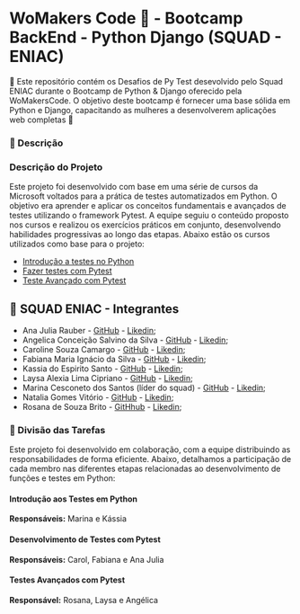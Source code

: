 # WoMakers Code 🦋 - Bootcamp BackEnd - Python Django (SQUAD - ENIAC)

🦋 Este repositório contém os Desafios de Py Test desevolvido pelo Squad ENIAC durante o Bootcamp de Python & Django oferecido pela WoMakersCode. O objetivo deste bootcamp é fornecer uma base sólida em Python e Django, capacitando as mulheres a desenvolverem aplicações web completas 🦋

### 📜 Descrição

### Descrição do Projeto

Este projeto foi desenvolvido com base em uma série de cursos da Microsoft voltados para a prática de testes automatizados em Python. O objetivo era aprender e aplicar os conceitos fundamentais e avançados de testes utilizando o framework Pytest. A equipe seguiu o conteúdo proposto nos cursos e realizou os exercícios práticos em conjunto, desenvolvendo habilidades progressivas ao longo das etapas. Abaixo estão os cursos utilizados como base para o projeto:

- [Introdução a testes no Python](https://learn.microsoft.com/pt-br/training/modules/python-get-started-testing/)
- [Fazer testes com Pytest](https://learn.microsoft.com/pt-br/training/modules/test-python-with-pytest/)
- [Teste Avançado com Pytest](https://learn.microsoft.com/pt-br/training/modules/python-advanced-pytest/)

## 👥 SQUAD ENIAC - Integrantes 

- Ana Julia Rauber - [GitHub](https://github.com/anajuliarauber) - [Likedin](https://www.linkedin.com/in/ana-julia-rauber/);
- Angelica Conceição Salvino da Silva - [GitHub](https://github.com/AngelicaSalvino) - [Likedin](https://www.linkedin.com/in/angelica-salvino/);
- Caroline Souza Camargo - [GitHub](https://github.com/Caroline-Camargo) - [Likedin](https://www.linkedin.com/in/caroline-souza-camargo-023b54164/);
- Fabiana Maria Ignácio da Silva - [GitHub](https://github.com/Ignacio-fabianamaria) - [Likedin](https://www.linkedin.com/in/fabianaignacio/);
- Kassia do Espirito Santo - [GitHub](https://github.com/KassiaES) - [Likedin](https://www.linkedin.com/in/kassia-es);
- Laysa Alexia Lima Cipriano - [GitHub](https://github.com/LayCipriano) - [Likedin](https://www.linkedin.com/in/lay-cipriano/);
- Marina Cesconeto dos Santos (líder do squad) - [GitHub](https://github.com/marina6coneto) - [Likedin](https://www.linkedin.com/in/marina-cesconeto-dos-santos-a17563216/);
- Natalia Gomes Vitório - [GitHub]() - [Likedin]();
- Rosana de Souza Brito - [GitHhub](https://github.com/RosanaBrito) - [Likedin](https://www.linkedin.com/in/rosanadesouzabrito/);

### 🤝 Divisão das Tarefas

Este projeto foi desenvolvido em colaboração, com a equipe distribuindo as responsabilidades de forma eficiente. Abaixo, detalhamos a participação de cada membro nas diferentes etapas relacionadas ao desenvolvimento de funções e testes em Python:

#### Introdução aos Testes em Python
**Responsáveis:** Marina e Kássia

#### Desenvolvimento de Testes com Pytest
**Responsáveis:** Carol, Fabiana e Ana Julia

#### Testes Avançados com Pytest
**Responsável:** Rosana, Laysa e Angélica

